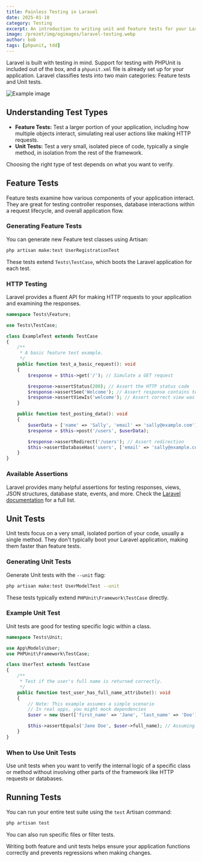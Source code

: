 ```yaml
---
title: Painless Testing in Laravel
date: 2025-01-10
category: Testing
excerpt: An introduction to writing unit and feature tests for your Laravel applications.
image: /prezet/img/ogimages/laravel-testing.webp
author: bob
tags: [phpunit, tdd]
---
```


Laravel is built with testing in mind. Support for testing with PHPUnit is included out of the box, and a `phpunit.xml` file is already set up for your application. Laravel classifies tests into two main categories: Feature tests and Unit tests.

![Example image](writing-tests-in-laravel.webp)

## Understanding Test Types

*   **Feature Tests:** Test a larger portion of your application, including how multiple objects interact, simulating real user actions like making HTTP requests.
*   **Unit Tests:** Test a very small, isolated piece of code, typically a single method, in isolation from the rest of the framework.

Choosing the right type of test depends on what you want to verify.

## Feature Tests

Feature tests examine how various components of your application interact. They are great for testing controller responses, database interactions within a request lifecycle, and overall application flow.

### Generating Feature Tests

You can generate new Feature test classes using Artisan:

```bash
php artisan make:test UserRegistrationTest
```

These tests extend `Tests\TestCase`, which boots the Laravel application for each test.

### HTTP Testing

Laravel provides a fluent API for making HTTP requests to your application and examining the responses.

```php
namespace Tests\Feature;

use Tests\TestCase;

class ExampleTest extends TestCase
{
    /**
     * A basic feature test example.
     */
    public function test_a_basic_request(): void
    {
        $response = $this->get('/'); // Simulate a GET request

        $response->assertStatus(200); // Assert the HTTP status code
        $response->assertSee('Welcome'); // Assert response contains text
        $response->assertViewIs('welcome'); // Assert correct view was returned
    }

    public function test_posting_data(): void
    {
        $userData = ['name' => 'Sally', 'email' => 'sally@example.com'];
        $response = $this->post('/users', $userData);

        $response->assertRedirect('/users'); // Assert redirection
        $this->assertDatabaseHas('users', ['email' => 'sally@example.com']); // Assert data was saved
    }
}
```

### Available Assertions

Laravel provides many helpful assertions for testing responses, views, JSON structures, database state, events, and more. Check the [Laravel documentation](https://laravel.com/docs/http-tests#available-assertions) for a full list.

## Unit Tests

Unit tests focus on a very small, isolated portion of your code, usually a single method. They don't typically boot your Laravel application, making them faster than feature tests.

### Generating Unit Tests

Generate Unit tests with the `--unit` flag:

```bash
php artisan make:test UserModelTest --unit
```

These tests typically extend `PHPUnit\Framework\TestCase` directly.

### Example Unit Test

Unit tests are good for testing specific logic within a class.

```php
namespace Tests\Unit;

use App\Models\User;
use PHPUnit\Framework\TestCase;

class UserTest extends TestCase
{
    /**
     * Test if the user's full name is returned correctly.
     */
    public function test_user_has_full_name_attribute(): void
    {
        // Note: This example assumes a simple scenario
        // In real apps, you might mock dependencies
        $user = new User(['first_name' => 'Jane', 'last_name' => 'Doe']);

        $this->assertEquals('Jane Doe', $user->full_name); // Assuming a full_name accessor exists
    }
}
```

### When to Use Unit Tests

Use unit tests when you want to verify the internal logic of a specific class or method without involving other parts of the framework like HTTP requests or databases.

## Running Tests

You can run your entire test suite using the `test` Artisan command:

```bash
php artisan test
```

You can also run specific files or filter tests.

Writing both feature and unit tests helps ensure your application functions correctly and prevents regressions when making changes. 
